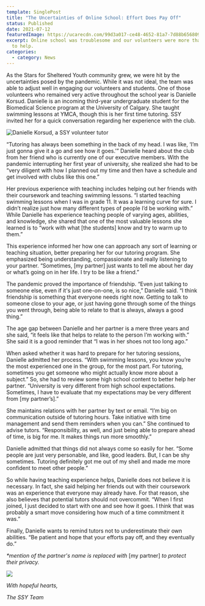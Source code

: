 ```yaml
---
template: SinglePost
title: "The Uncertainties of Online School: Effort Does Pay Off"
status: Published
date: 2021-07-12
featuredImage: https://ucarecdn.com/99d3a017-ce48-4652-81a7-7d88b6568092/
excerpt: Online school was troublesome and our volunteers were more than willing
  to help.
categories:
  - category: News
---
```

As the Stars for Sheltered Youth community grew, we were hit by the uncertainties posed by the pandemic. While it was not ideal, the team was able to adjust well in engaging our volunteers and students. One of those volunteers who remained very active throughout the school year is Danielle Korsud. Danielle is an incoming third-year undergraduate student for the Biomedical Science program at the University of Calgary. She taught swimming lessons at YMCA, though this is her first time tutoring. SSY invited her for a quick conversation regarding her experience with the club. 

![Danielle Korsud, a SSY volunteer tutor](https://ucarecdn.com/773a632a-5756-4ced-9f83-7d9a83726697/ "Danielle Korsud")

“Tutoring has always been something in the back of my head. I was like, ‘I’m just gonna give it a go and see how it goes.’” Danielle heard about the club from her friend who is currently one of our executive members. With the pandemic interrupting her first year of university, she realized she had to be “very diligent with how I planned out my time and then have a schedule and get involved with clubs like this one.” 

Her previous experience with teaching includes helping out her friends with their coursework and teaching swimming lessons. “I started teaching swimming lessons when I was in grade 11. It was a learning curve for sure. I didn’t realize just how many different types of people I’d be working with.” While Danielle has experience teaching people of varying ages, abilities, and knowledge, she shared that one of the most valuable lessons she learned is to “work with what \[the students] know and try to warm up to them.” 

This experience informed her how one can approach any sort of learning or teaching situation, better preparing her for our tutoring program. She emphasized being understanding, compassionate and really listening to your partner. “Sometimes, \[my partner] just wants to tell me about her day or what’s going on in her life. I try to be like a friend.”

The pandemic proved the importance of friendship. “Even just talking to someone else, even if it's just one-on-one, is so nice,” Danielle said. “I think friendship is something that everyone needs right now. Getting to talk to someone close to your age, or just having gone through some of the things you went through, being able to relate to that is always, always a good thing.”

The age gap between Danielle and her partner is a mere three years and she said, “it feels like that helps to relate to the person I’m working with.” She said it is a good reminder that “I was in her shoes not too long ago.”

When asked whether it was hard to prepare for her tutoring sessions, Danielle admitted her process. “With swimming lessons, you know you’re the most experienced one in the group, for the most part. For tutoring, sometimes you get someone who might actually know more about a subject.” So, she had to review some high school content to better help her partner. “University is very different from high school expectations. Sometimes, I have to evaluate that my expectations may be very different from \[my partner’s].” 

She maintains relations with her partner by text or email. “I’m big on communication outside of tutoring hours. Take initiative with time management and send them reminders when you can.” She continued to advise tutors. “Responsibility, as well, and just being able to prepare ahead of time, is big for me. It makes things run more smoothly.”

Danielle admitted that things did not always come so easily for her. “Some people are just very personable, and like, good leaders. But, I can be shy sometimes. Tutoring definitely got me out of my shell and made me more confident to meet other people.”

So while having teaching experience helps, Danielle does not believe it is necessary. In fact, she said helping her friends out with their coursework was an experience that everyone may already have. For that reason, she also believes that potential tutors should not overcommit. “When I first joined, I just decided to start with one and see how it goes. I think that was probably a smart move considering how much of a time commitment it was.” 

Finally, Danielle wants to remind tutors not to underestimate their own abilities. “Be patient and hope that your efforts pay off, and they eventually do.”

*\*mention of the partner's name is replaced with* \[my partner] *to protect their privacy.*

![](https://ucarecdn.com/31c3c109-272a-4d5e-9583-0d4cbbae7d61/)

*With hopeful hearts,*

*The SSY Team*